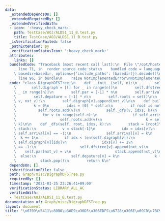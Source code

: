 ```yaml
---
data:
  _extendedDependsOn: []
  _extendedRequiredBy: []
  _extendedVerifiedWith:
  - icon: ':heavy_check_mark:'
    path: TestCase/AOJ/ALDS1_11_B.test.py
    title: TestCase/AOJ/ALDS1_11_B.test.py
  _isVerificationFailed: false
  _pathExtension: py
  _verificationStatusIcon: ':heavy_check_mark:'
  attributes:
    links: []
  bundledCode: "Traceback (most recent call last):\n  File \"/opt/hostedtoolcache/Python/3.9.5/x64/lib/python3.9/site-packages/onlinejudge_verify/documentation/build.py\"\
    , line 71, in _render_source_code_stat\n    bundled_code = language.bundle(stat.path,\
    \ basedir=basedir, options={'include_paths': [basedir]}).decode()\n  File \"/opt/hostedtoolcache/Python/3.9.5/x64/lib/python3.9/site-packages/onlinejudge_verify/languages/python.py\"\
    , line 96, in bundle\n    raise NotImplementedError\nNotImplementedError\n"
  code: "class DigraphDFSTree:\n    def __init__(self, n):\n        self.n = n\n \
    \       self.digraph = [[] for _ in range(n)]\n        self.dfstree = [[] for\
    \ _ in range(n)]\n        self.par = [-1] * n\n        self.arrival = [-1] * n\n\
    \        self.depature = [-1] * n\n        self.roots = set()\n\n    def add_edge(self,\
    \ v, nxt_v):\n        self.digraph[v].append(nxt_v)\n\n    def build(self, root=None):\n\
    \        k = 0\n        idxs = [0] * self.n\n        if root is not None:\n  \
    \          self.roots.add(v)\n            self._dfs(v, idxs, k)\n        else:\n\
    \            for v in range(self.n):\n                if self.arrival[v] == -1:\n\
    \                    self.roots.add(v)\n                    k = self._dfs(v, idxs,\
    \ k)\n\n    def _dfs(self, root, idxs, k):\n        stack = [root]\n        while\
    \ stack:\n            v = stack[-1]\n            idx = idxs[v]\n            if\
    \ self.arrival[v] == -1:\n                self.arrival[v] = k\n              \
    \  k += 1\n            if idx < len(self.digraph[v]):\n                nxt_v =\
    \ self.digraph[v][idx]\n                idxs[v] += 1\n                if self.arrival[nxt_v]\
    \ == -1:\n                    self.dfstree[v].append(nxt_v)\n                \
    \    self.par[nxt_v] = v\n                    stack.append(nxt_v)\n          \
    \  else:\n                self.depature[v] = k\n                k += 1\n     \
    \           stack.pop()\n        return k\n"
  dependsOn: []
  isVerificationFile: false
  path: Graph/misc/DigraphDFSTree.py
  requiredBy: []
  timestamp: '2021-01-25 23:26:41+09:00'
  verificationStatus: LIBRARY_ALL_AC
  verifiedWith:
  - TestCase/AOJ/ALDS1_11_B.test.py
documentation_of: Graph/misc/DigraphDFSTree.py
layout: document
title: "\u6709\u5411\u30B0\u30E9\u30D5\u306EDFS\u6728\u306E\u69CB\u7BC9"
---
```

